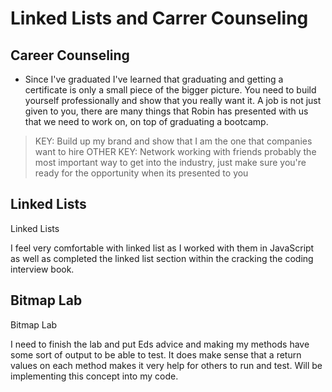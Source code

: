 # Linked Lists and Carrer Counseling

## Career Counseling

- Since I've graduated I've learned that graduating and getting a certificate is only a small piece of the bigger picture. You need to build yourself professionally and show that you really want it. A job is not just given to you, there are many things that Robin has presented with us that we need to work on, on top of graduating a bootcamp.

> KEY: Build up my brand and show that I am the one that companies want to hire
> OTHER KEY: Network working with friends probably the most important way to get into the industry, just make sure you're ready for the opportunity when its presented to you

## Linked Lists

Linked Lists

I feel very comfortable with linked list as I worked with them in JavaScript as well as completed the linked list section within the cracking the coding interview book.

## Bitmap Lab

Bitmap Lab

I need to finish the lab and put Eds advice and making my methods have some sort of output to be able to test. It does make sense that a return values on each method makes it very help for others to run and test. Will be implementing this concept into my code.
